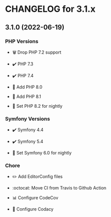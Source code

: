 # CHANGELOG for 3.1.x

## 3.1.0 (2022-06-19)

### PHP Versions

*   🗑️ Drop PHP 7.2 support

*   ✔️ PHP 7.3

*   ✔️ PHP 7.4

*   🚀 Add PHP 8.0

*   🚀 Add PHP 8.1

*   🧪 Set PHP 8.2 for nightly

### Symfony Versions

*   ✔️ Symfony 4.4

*   ✔️ Symfony 5.4

*   🧪 Set Symfony 6.0 for nightly

### Chore

*   ✏️ Add EditorConfig files

*   :octocat: Move CI from Travis to Github Action

*   📊 Configure CodeCov

*   🔬 Configure Codacy
